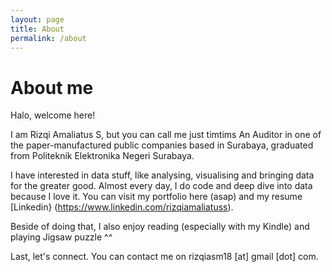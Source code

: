 ```yaml
---
layout: page
title: About
permalink: /about
---
```


# About me 

Halo, welcome here!

I am Rizqi Amaliatus S, but you can call me just timtims
An Auditor in one of the paper-manufactured public companies based in Surabaya, graduated from Politeknik Elektronika Negeri Surabaya.

I have interested in data stuff, like analysing, visualising and bringing data for the greater good. 
Almost every day, I do code and deep dive into data because I love it. You can visit my portfolio here (asap) and my resume [Linkedin} (https://www.linkedin.com/rizqiamaliatuss).

Beside of doing that, I also enjoy reading (especially with my Kindle) and playing Jigsaw puzzle ^^

Last, let's connect. You can contact me on rizqiasm18 [at] gmail [dot] com. 



